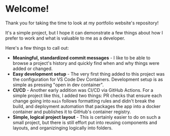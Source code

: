# Welcome!

Thank you for taking the time to look at my portfolio website's repository!

It's a simple project, but I hope it can demonstrate a few things about how I prefer to work and what is valuable to me as a developer.

Here's a few things to call out:

- **Meaningful, standardized commit messages** - I like to be able to browse a project's history and quickly find when and why things were added or changed.
- **Easy development setup** - The very first thing added to this project was the configuration for VS Code Dev Containers. Development setup is as simple as pressing "open in dev container".
- **CI/CD** - Another early addition was CI/CD via GitHub Actions. For a simple project like this, I added two things: PR checks that ensure each change going into `main` follows formatting rules and didn't break the build, and deployment automation that packages the app into a docker container and publishes it to GitHub's container registry.
- **Simple, logical project layout** - This is certainly easier to do on such a small project, but there is still effort put into reusing components and layouts, and organizinging logically into folders.
